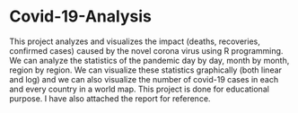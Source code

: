 # Covid-19-Analysis
This project analyzes and visualizes the impact (deaths,
recoveries, confirmed cases) caused by the novel corona virus using R programming. 
We can analyze the statistics of the pandemic day by day, month by month, region by region. We can 
visualize these statistics graphically (both linear and log) and we can 
also visualize the number of covid-19 cases in each and every country in a world map.
This project is done for educational purpose. I have also attached the report for reference.
